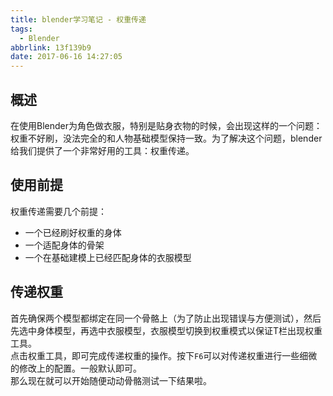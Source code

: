 ```yaml
---
title: blender学习笔记 - 权重传递
tags:
  - Blender
abbrlink: 13f139b9
date: 2017-06-16 14:27:05
---
```


## 概述
在使用Blender为角色做衣服，特别是贴身衣物的时候，会出现这样的一个问题：权重不好刷，没法完全的和人物基础模型保持一致。为了解决这个问题，blender给我们提供了一个非常好用的工具：权重传递。

## 使用前提

权重传递需要几个前提：
- 一个已经刷好权重的身体
- 一个适配身体的骨架
- 一个在基础建模上已经匹配身体的衣服模型

## 传递权重

首先确保两个模型都绑定在同一个骨骼上（为了防止出现错误与方便测试），然后先选中身体模型，再选中衣服模型，衣服模型切换到权重模式以保证T栏出现权重工具。  
点击权重工具，即可完成传递权重的操作。按下`F6`可以对传递权重进行一些细微的修改上的配置。一般默认即可。  
那么现在就可以开始随便动动骨骼测试一下结果啦。
